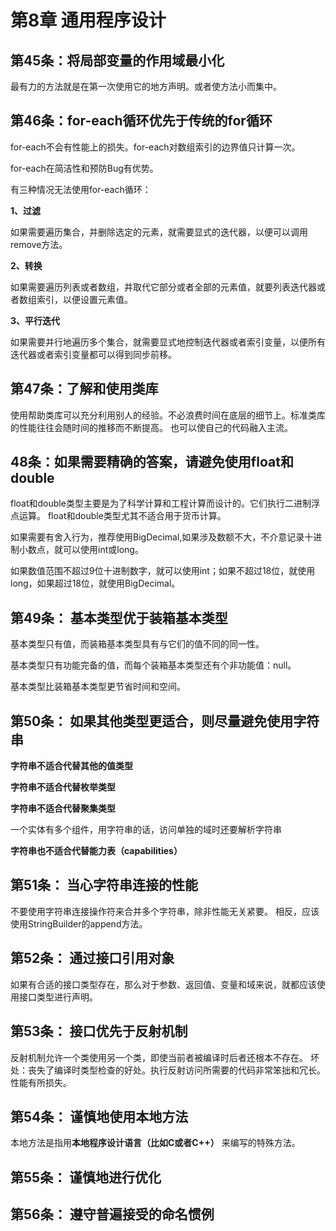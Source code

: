 

# 第8章 通用程序设计

## 第45条：将局部变量的作用域最小化

最有力的方法就是在第一次使用它的地方声明。或者使方法小而集中。

## 第46条：for-each循环优先于传统的for循环

for-each不会有性能上的损失。for-each对数组索引的边界值只计算一次。

for-each在简洁性和预防Bug有优势。

有三种情况无法使用for-each循环：

**1、过滤**

如果需要遍历集合，并删除选定的元素，就需要显式的迭代器，以便可以调用remove方法。

**2、转换**

如果需要遍历列表或者数组，并取代它部分或者全部的元素值，就要列表迭代器或者数组索引，以便设置元素值。

**3、平行迭代**

如果需要并行地遍历多个集合，就需要显式地控制迭代器或者索引变量，以便所有迭代器或者索引变量都可以得到同步前移。

## 第47条：了解和使用类库

使用帮助类库可以充分利用别人的经验。不必浪费时间在底层的细节上。标准类库的性能往往会随时间的推移而不断提高。
也可以使自己的代码融入主流。

## 48条：如果需要精确的答案，请避免使用float和double

float和double类型主要是为了科学计算和工程计算而设计的。它们执行二进制浮点运算。
float和double类型尤其不适合用于货币计算。

如果需要有舍入行为，推荐使用BigDecimal,如果涉及数额不大，不介意记录十进制小数点，就可以使用int或long。

如果数值范围不超过9位十进制数字，就可以使用int；如果不超过18位，就使用long，如果超过18位，就使用BigDecimal。

## 第49条： 基本类型优于装箱基本类型

基本类型只有值，而装箱基本类型具有与它们的值不同的同一性。

基本类型只有功能完备的值，而每个装箱基本类型还有个非功能值：null。

基本类型比装箱基本类型更节省时间和空间。

## 第50条： 如果其他类型更适合，则尽量避免使用字符串

**字符串不适合代替其他的值类型**

**字符串不适合代替枚举类型**

**字符串不适合代替聚集类型**

一个实体有多个组件，用字符串的话，访问单独的域时还要解析字符串

**字符串也不适合代替能力表（capabilities）**

## 第51条： 当心字符串连接的性能

不要使用字符串连接操作符来合并多个字符串，除非性能无关紧要。
相反，应该使用StringBuilder的append方法。

## 第52条： 通过接口引用对象

如果有合适的接口类型存在，那么对于参数、返回值、变量和域来说，就都应该使用接口类型进行声明。

## 第53条： 接口优先于反射机制

反射机制允许一个类使用另一个类，即使当前者被编译时后者还根本不存在。
坏处：丧失了编译时类型检查的好处。执行反射访问所需要的代码非常笨拙和冗长。
性能有所损失。

## 第54条： 谨慎地使用本地方法

本地方法是指用**本地程序设计语言（比如C或者C++）** 来编写的特殊方法。

## 第55条： 谨慎地进行优化

## 第56条： 遵守普遍接受的命名惯例



